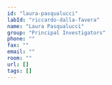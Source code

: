 ```yaml
---
id: "laura-pasqualucci"
labId: "riccardo-dalla-favera"
name: "Laura Pasqualucci"
group: "Principal Investigators"
phone: ""
fax: ""
email: ""
room: ""
url: []
tags: []
---
```

